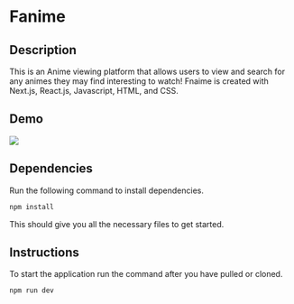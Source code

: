 # Fanime

## Description

This is an Anime viewing platform that allows users to view and search for any animes they may find interesting to watch! Fnaime is created with Next.js, React.js, Javascript, HTML, and CSS.

## Demo

![](https://github.com/mctran-phi/anime-next/blob/main/public/fanime_demo.gif)

## Dependencies

Run the following command to install dependencies.

```sh
npm install
```

This should give you all the necessary files to get started.

## Instructions

To start the application run the command after you have pulled or cloned.

```sh
npm run dev
```